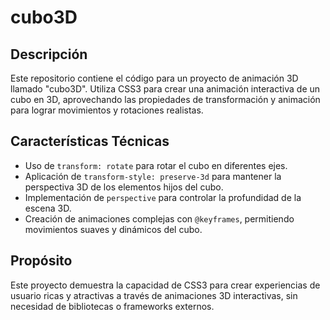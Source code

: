 # cubo3D

## Descripción

Este repositorio contiene el código para un proyecto de animación 3D llamado "cubo3D". Utiliza CSS3 para crear una animación interactiva de un cubo en 3D, aprovechando las propiedades de transformación y animación para lograr movimientos y rotaciones realistas.

## Características Técnicas

- Uso de `transform: rotate` para rotar el cubo en diferentes ejes.
- Aplicación de `transform-style: preserve-3d` para mantener la perspectiva 3D de los elementos hijos del cubo.
- Implementación de `perspective` para controlar la profundidad de la escena 3D.
- Creación de animaciones complejas con `@keyframes`, permitiendo movimientos suaves y dinámicos del cubo.

## Propósito

Este proyecto demuestra la capacidad de CSS3 para crear experiencias de usuario ricas y atractivas a través de animaciones 3D interactivas, sin necesidad de bibliotecas o frameworks externos.
